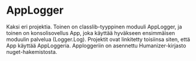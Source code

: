 # AppLogger

Kaksi eri projektia. Toinen on classlib-tyyppinen moduuli AppLogger, ja toinen on konsolisovellus App, joka käyttää hyväkseen ensimmäisen moduulin palvelua (Logger.Log). 
Projektit ovat linkitetty toisiinsa siten, että App käyttää AppLoggeria.
Apploggeriin on asennettu Humanizer-kirjasto nuget-hakemistosta.
